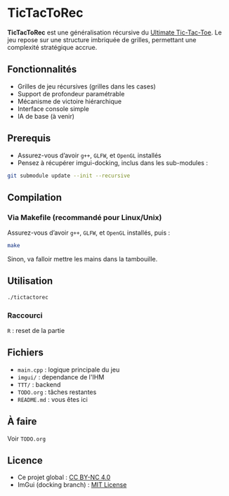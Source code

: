 # TicTacToRec

**TicTacToRec** est une généralisation récursive du [Ultimate Tic-Tac-Toe](https://en.wikipedia.org/wiki/Ultimate_tic-tac-toe). Le jeu repose sur une structure imbriquée de grilles, permettant une complexité stratégique accrue.

## Fonctionnalités

- Grilles de jeu récursives (grilles dans les cases)
- Support de profondeur paramétrable
- Mécanisme de victoire hiérarchique
- Interface console simple
- IA de base (à venir)

## Prerequis

- Assurez-vous d’avoir `g++`, `GLFW`, et `OpenGL` installés
- Pensez à récupérer imgui-docking, inclus dans les sub-modules :

```bash
git submodule update --init --recursive
```

## Compilation

### Via Makefile (recommandé pour Linux/Unix)

Assurez-vous d’avoir `g++`, `GLFW`, et `OpenGL` installés, puis :

```bash
make
```

Sinon, va falloir mettre les mains dans la tambouille.

## Utilisation

```bash
./tictactorec
```

### Raccourci

`R` : reset de la partie

## Fichiers

- `main.cpp` : logique principale du jeu
- `imgui/` : dependance de l'IHM
- `TTT/` : backend
- `TODO.org` : tâches restantes
- `README.md` : vous êtes ici

## À faire

Voir `TODO.org`

## Licence

- Ce projet global : [CC BY-NC 4.0](LICENCE.txt)
- ImGui (docking branch) : [MIT License](imgui/LICENSE.txt)
